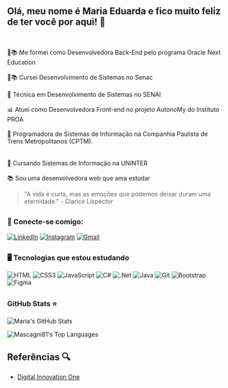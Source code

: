 ## Olá, meu nome é Maria Eduarda e fico muito feliz de ter você por aqui! 👋 
</br>

💚📚 Me formei como Desenvolvedora Back-End pelo programa Oracle Next Education
</br>
</br>
💙📚 Cursei Desenvolvimento de Sistemas no Senac
</br>
</br>
🔻 Técnica em Desenvolvimento de Sistemas no SENAI 
</br>
</br>
📊 Atuei como Desenvolvedora Front-end no projeto AutonoMy do Instituto PROA
</br>
</br>
🚂 Programadora de Sistemas de Informação na Companhia Paulista de Trens Metropolitanos (CPTM).
</br>
</br>
</br>
🎯 Cursando Sistemas de Informação na UNINTER
</br>
</br>
📚 Sou uma desenvolvedora web que ama estudar


> "A vida é curta, mas as emoções que podemos deixar duram uma eternidade." - Clarice Lispector 

##

### 🔗 Conecte-se comigo:
[![LinkedIn](https://img.shields.io/badge/LinkedIn-black?style=for-the-badge&logo=linkedin&logoColor=7300AB)](https://www.linkedin.com/in/mariaeduardasales)
[![Instagram](https://img.shields.io/badge/-Instagram-black?style=for-the-badge&logo=instagram&logoColor=7300AB)](https://www.instagram.com/dud4_dxz_/)
[![Gmail](https://img.shields.io/badge/email-black?style=for-the-badge&logo=gmail&logoColor=7300AB)](mailto:maria.mirandadev@gmail.com)


## 
### 🖥  Tecnologias que estou estudando
![HTML](https://img.shields.io/badge/HTML-000?style=for-the-badge&logo=html5&logoColor=30A3DC)
![CSS3](https://img.shields.io/badge/CSS-000?style=for-the-badge&logo=css3&logoColor=E94D5F)
![JavaScript](https://img.shields.io/badge/JavaScript-000?style=for-the-badge&logo=javascript&logoColor=30A3DC)
![C#](https://img.shields.io/badge/C%23-000?style=for-the-badge&logo=c-sharp&logoColor=823085)
![.Net](https://img.shields.io/badge/.NET-000?style=for-the-badge&logo=.net&logoColor=7300AB)
![Java](https://img.shields.io/badge/java-%23000.svg?style=for-the-badge&logo=openjdk&logoColor=E94D5F)
![Git](https://img.shields.io/badge/GIT-black?style=for-the-badge&logo=git&logoColor=30A3DC) 
![Bootstrap](https://img.shields.io/badge/-boostrap-black?style=for-the-badge&logo=bootstrap&labelColor=black)
![Figma](https://img.shields.io/badge/Figma-black?style=for-the-badge&logo=figma&logoColor=E94D5F)


##

### GitHub Stats ⭐

![Maria's GitHub Stats](https://github-readme-stats.vercel.app/api?username=madusales&theme=midnight-purple&hide_border=true&hide_title=true)


![Mascagni81's Top Languages](https://github-readme-stats.vercel.app/api/top-langs/?username=madusales&theme=midnight-purple&show_icons=true&hide_border=true&layout=compact&hide_title=true)

## Referências 🔍
- [Digital Innovation One](https://www.dio.me/)
